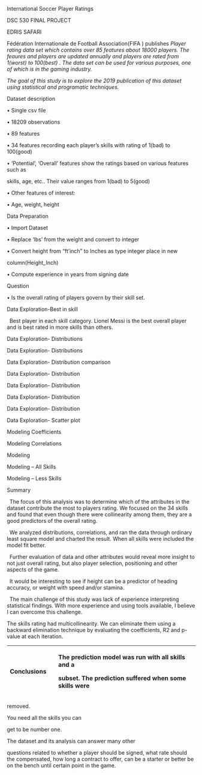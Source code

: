﻿<a name="br1"></a>InternationalSoccer PlayerRatings

DSC 530 FINAL PROJECT

EDRIS SAFARI




<a name="br2"></a>Fédération Internationale de Football Association(FIFA ) publishes*Player rating data set which contains over 85 features about 18000players. The feaures and players are updated annually and playersare rated from 1(worst) to 100(best) . The data set can be used forvarious purposes, one of which is in the gaming industry.*

*The goal of this study is to explore the 2019 publication of thisdataset using statistical and programatic techniques.*




<a name="br3"></a>Dataset description

• Single csv file

• 18209 observations

• 89 features

• 34 features recording each player’s skills with rating of 1(bad) to 100(good)

• ‘Potential’, ‘Overall’ features show the ratings based on various features such as

skills, age, etc.. Their value ranges from 1(bad) to 5(good)

• Other features of interest:

• Age, weight, height



<a name="br4"></a>Data Preparation

• Import Dataset

• Replace ‘lbs’ from the weight and convert to integer

• Convert height from “ft’inch” to Inches as type integer place in new

column(Height\_Inch)

• Compute experience in years from signing date



<a name="br5"></a>Question

• Is the overall rating of players govern by their skill set.



<a name="br6"></a>Data Exploration-Best in skill

` `Best player in each skill category. LionelMessi is the best overall player and is bestrated in more skills than others.



<a name="br7"></a>Data Exploration- Distributions



<a name="br8"></a>Data Exploration- Distributions




<a name="br9"></a>Data Exploration- Distributioncomparison




<a name="br10"></a>Data Exploration- Distribution



<a name="br11"></a>Data Exploration- Distribution



<a name="br12"></a>Data Exploration- Distribution



<a name="br13"></a>Data Exploration- Distribution



<a name="br14"></a>Data Exploration- Scatter plot



<a name="br15"></a>Modeling Coefficients



<a name="br16"></a>Modeling Correlations



<a name="br17"></a>Modeling



<a name="br18"></a>Modeling – All Skills



<a name="br19"></a>Modeling – Less Skills




<a name="br20"></a>Summary

` `The focus of this analysis was to determine which of the attributes in the dataset contribute themost to players rating. We focused on the 34 skills and found that even though there werecollinearity among them, they are a good predictors of the overall rating.

` `We analyzed distributions, correlations, and ran the data through ordinary least square model andcharted the result. When all skills were included the model fit better.

` `Further evaluation of data and other attributes would reveal more insight to not just overall rating,but also player selection, positioning and other aspects of the game.

` `It would be interesting to see if height can be a predictor of heading accuracy, or weight with speedand/or stamina.

` `The main challenge of this study was lack of experience interpreting statistical findings. With moreexperience and using tools available, I believe I can overcome this challenge.




<a name="br21"></a> The skills rating had multicollinearity. We caneliminate them using a backward eliminationtechnique by evaluating the coefficients, R2 and p-value at each iteration.

|Conclusions||<p>The prediction model was run with all skills and a</p><p>subset. The prediction suffered when some skills were</p>|
| :- | :- | :- |
removed.

You need all the skills you can

get to be number one.

The dataset and its analysis can answer many other

questions related to whether a player should besigned, what rate should the compensated, how longa contract to offer, can be a starter or better be on thebench until certain point in the game.
